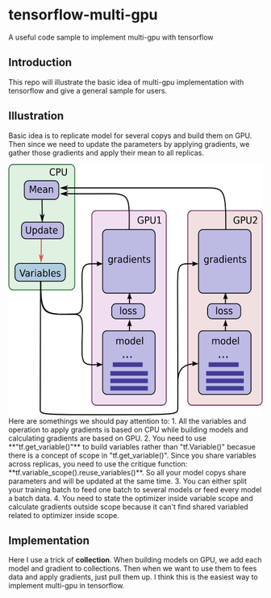 # tensorflow-multi-gpu
A useful code sample to implement multi-gpu with tensorflow

## Introduction
This repo will illustrate the basic idea of multi-gpu implementation with tensorflow and give a general sample for users.

## Illustration
Basic idea is to replicate model for several copys and build them on GPU. Then since we need to update the parameters by applying gradients, we gather those gradients and apply their mean to all replicas.
<div align=center><img width="544" height="498" src="https://github.com/GitBoSun/tensorflow-multi-gpu/blob/master/tf_multi_gpu.png"/></div>
Here are somethings we should pay attention to:
1. All the variables and operation to apply gradients is based on CPU while building models and calculating gradients are based on GPU.
2. You need to use **"tf.get_variable()"** to build variables rather than "tf.Variable()" becasue there is a concept of scope in "tf.get_variable()". Since you share variables across replicas, you need to use the critique function: **tf.variable_scope().reuse_variables()**. So all your model copys share parameters and will be updated at the same time. 
3. You can either split your training batch to feed one batch to several models or feed every model a batch data. 
4. You need to state the optimizer inside variable scope and calculate gradients outside scope because it can't find shared variabled related to optimizer inside scope.

## Implementation
Here I use a trick of **collection**. When building models on GPU, we add each model and gradient to collections. Then when we want to use them to fees data and apply gradients, just pull them up. I think this is the easiest way to implement multi-gpu in tensorflow.
